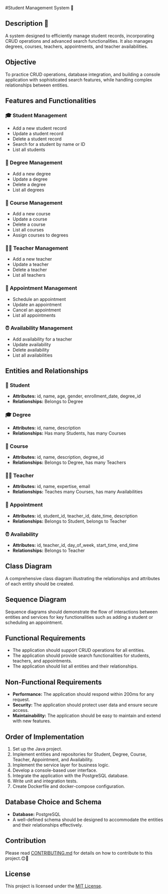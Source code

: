 #Student Management System 🚀

## Description 🚀
A system designed to efficiently manage student records, incorporating CRUD operations and advanced search functionalities. It also manages degrees, courses, teachers, appointments, and teacher availabilities.

## Objective
To practice CRUD operations, database integration, and building a console application with sophisticated search features, while handling complex relationships between entities.

## Features and Functionalities

### 🎓 Student Management
- Add a new student record
- Update a student record
- Delete a student record
- Search for a student by name or ID
- List all students

### 📜 Degree Management
- Add a new degree
- Update a degree
- Delete a degree
- List all degrees

### 📘 Course Management
- Add a new course
- Update a course
- Delete a course
- List all courses
- Assign courses to degrees

### 👨‍🏫 Teacher Management
- Add a new teacher
- Update a teacher
- Delete a teacher
- List all teachers

### 📅 Appointment Management
- Schedule an appointment
- Update an appointment
- Cancel an appointment
- List all appointments

### ⏰ Availability Management
- Add availability for a teacher
- Update availability
- Delete availability
- List all availabilities

## Entities and Relationships

### 📝 Student
- **Attributes:** id, name, age, gender, enrollment_date, degree_id
- **Relationships:** Belongs to Degree

### 🎓 Degree
- **Attributes:** id, name, description
- **Relationships:** Has many Students, has many Courses

### 📘 Course
- **Attributes:** id, name, description, degree_id
- **Relationships:** Belongs to Degree, has many Teachers

### 👨‍🏫 Teacher
- **Attributes:** id, name, expertise, email
- **Relationships:** Teaches many Courses, has many Availabilities

### 📅 Appointment
- **Attributes:** id, student_id, teacher_id, date_time, description
- **Relationships:** Belongs to Student, belongs to Teacher

### ⏰ Availability
- **Attributes:** id, teacher_id, day_of_week, start_time, end_time
- **Relationships:** Belongs to Teacher

## Class Diagram
A comprehensive class diagram illustrating the relationships and attributes of each entity should be created.

## Sequence Diagram
Sequence diagrams should demonstrate the flow of interactions between entities and services for key functionalities such as adding a student or scheduling an appointment.

## Functional Requirements
- The application should support CRUD operations for all entities.
- The application should provide search functionalities for students, teachers, and appointments.
- The application should list all entities and their relationships.

## Non-Functional Requirements
- **Performance:** The application should respond within 200ms for any request.
- **Security:** The application should protect user data and ensure secure access.
- **Maintainability:** The application should be easy to maintain and extend with new features.

## Order of Implementation
1. Set up the Java project.
2. Implement entities and repositories for Student, Degree, Course, Teacher, Appointment, and Availability.
3. Implement the service layer for business logic.
4. Develop a console-based user interface.
5. Integrate the application with the PostgreSQL database.
6. Write unit and integration tests.
7. Create Dockerfile and docker-compose configuration.


## Database Choice and Schema
- **Database:** PostgreSQL
- A well-defined schema should be designed to accommodate the entities and their relationships effectively.

## Contribution
Please read [CONTRIBUTING.md](link-to-contributing-file) for details on how to contribute to this project.😊🚀

## License
This project is licensed under the [MIT License](https://opensource.org/licenses/MIT).



